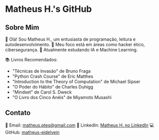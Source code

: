 # Matheus H.'s GitHub

## Sobre Mim

👋 Olá! Sou Matheus H., um entusiasta de programação, leitura e autodesenvolvimento.
🎯 Meu foco está em áreas como hacker ético, cibersegurança.
🚀 Atualmente estudando IA e Machine Learning.

📚 Livros Recomendados:

- "Técnicas de Invasão" de Bruno Fraga
- "Python Crash Course" de Eric Matthes
- "Introduction to the Theory of Computation" de Michael Sipser
- "O Poder do Hábito" de Charles Duhigg
- "Mindset" de Carol S. Dweck
- "O Livro dos Cinco Anéis" de Miyamoto Musashi


## Contato

📧 Email: [matheus.ptes@gmail.com](mailto:matheus.ptes@gmail.com)
🔗 LinkedIn: [Matheus H. no LinkedIn](https://www.linkedin.com/in/matheus-henrique-7b2689240/)
💻 GitHub: [matheus-eidelvein](https://github.com/matheus-eidelvein)

